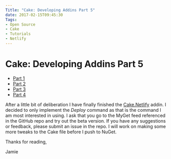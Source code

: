 ```yaml
---
Title: "Cake: Developing Addins Part 5"
date: 2017-02-15T09:45:30
Tags: 
- Open Source
- Cake
- Tutorials
- Netlify
---
```

# Cake: Developing Addins Part 5

* [Part 1](http://www.phillipsj.net/posts/cake-developing-addins-part-1)
* [Part 2](http://www.phillipsj.net/posts/cake-developing-addins-part-2)
* [Part 3](http://www.phillipsj.net/posts/cake-developing-addins-part-3)
* [Part 4](http://www.phillipsj.net/posts/cake-developing-addins-part-4)

After a little bit of deliberation I have finally finished the [Cake.Netlify](https://github.com/phillipsj/Cake.Netlify) addin. I decided to only implement the *Deploy* command as that is the command I am most interested in using. I ask that you go to the MyGet feed referenced in the GitHub repo and try out the beta version. If you have any suggestions or feedback, please submit an issue in the repo.  I will work on making some more tweaks to the Cake file before I push to NuGet.

Thanks for reading,

Jamie
